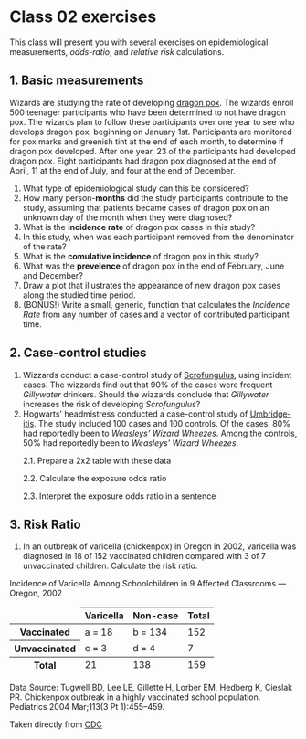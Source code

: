 # Class 02 exercises

This class will present you with several exercises on epidemiological measurements, *odds-ratio*, and *relative risk* calculations.

## 1. Basic measurements

Wizards are studying the rate of developing [dragon pox](https://harrypotter.fandom.com/wiki/Dragon_Pox). The wizards enroll 500 teenager participants who have been determined to not have dragon pox. The wizards plan to follow these participants over one year to see who develops dragon pox, beginning on January 1st. Participants are monitored for pox marks and greenish tint at the end of each month, to determine if dragon pox developed. After one year, 23 of the participants had developed dragon pox. Eight participants had dragon pox diagnosed at the end of April, 11 at the end of July, and four at the end of December.

1. What type of epidemiological study can this be considered?
2. How many person-**months** did the study participants contribute to the study, assuming that patients became cases of dragon pox on an unknown day of the month when they were diagnosed?
3. What is the **incidence rate** of dragon pox cases in this study?
4. In this study, when was each participant removed from the denominator of the rate?
5. What is the **comulative incidence** of dragon pox in this study?
6. What was the **prevelence** of dragon pox in the end of February, June and December?
7. Draw a plot that illustrates the appearance of new dragon pox cases along the studied time period.
8. (BONUS!) Write a small, generic, function that calculates the *Incidence Rate* from any number of cases and a vector of contributed participant time.


## 2. Case-control studies

1. Wizzards conduct a case-control study of [Scrofungulus](https://harrypotter.fandom.com/wiki/Scrofungulus), using incident cases. The wizzards find out that 90% of the cases were frequent *Gillywater* drinkers. Should the wizzards conclude that *Gillywater* increases the risk of developing *Scrofungulus*?
2. Hogwarts' headmistress conducted a case-control study of [Umbridge-itis](https://harrypotter.fandom.com/wiki/Umbridge-itis). The study included 100 cases and 100 controls. Of the cases, 80% had reportedly been to *Weasleys' Wizard Wheezes*. Among the controls, 50% had reportedly been to *Weasleys' Wizard Wheezes*. 

&nbsp;&nbsp;&nbsp;&nbsp;&nbsp;&nbsp;2.1. Prepare a 2x2 table with these data

&nbsp;&nbsp;&nbsp;&nbsp;&nbsp;&nbsp;2.2. Calculate the exposure odds ratio

&nbsp;&nbsp;&nbsp;&nbsp;&nbsp;&nbsp;2.3. Interpret the exposure odds ratio in a sentence


## 3. Risk Ratio

1. In an outbreak of varicella (chickenpox) in Oregon in 2002, varicella was diagnosed in 18 of 152 vaccinated children compared with 3 of 7 unvaccinated children. Calculate the risk ratio.

Incidence of Varicella Among Schoolchildren in 9 Affected Classrooms — Oregon, 2002

<table class=" table">
<thead class="noBold ">
<tr>
<td scope="col"><!-- --></td>
<th scope="col">Varicella</th>
<th scope="col">Non-case</th>
<th scope="col">Total</th>
</tr>
</thead>
<tfoot class="noBold" id="Table2by2">
<tr>
<th scope="row">Total</th>
<td>21</td>
<td>138</td>
<td>159</td>
</tr>
</tfoot>
<tbody class="noBold" id="Table2by2">
<tr>
<th scope="row">Vaccinated</th>
<td>a = 18</td>
<td>b = 134</td>
<td>152</td>
</tr>
<tr>
<th scope="row">Unvaccinated</th>
<td>c = 3</td>
<td>d = 4</td>
<td>7</td>
</tr>
</tbody>
</table>

Data Source: Tugwell BD, Lee LE, Gillette H, Lorber EM, Hedberg K, Cieslak PR. Chickenpox outbreak in a highly vaccinated school population. Pediatrics 2004 Mar;113(3 Pt 1):455–459.

Taken directly from [CDC](https://www.cdc.gov/csels/dsepd/ss1978/lesson3/section5.html)

